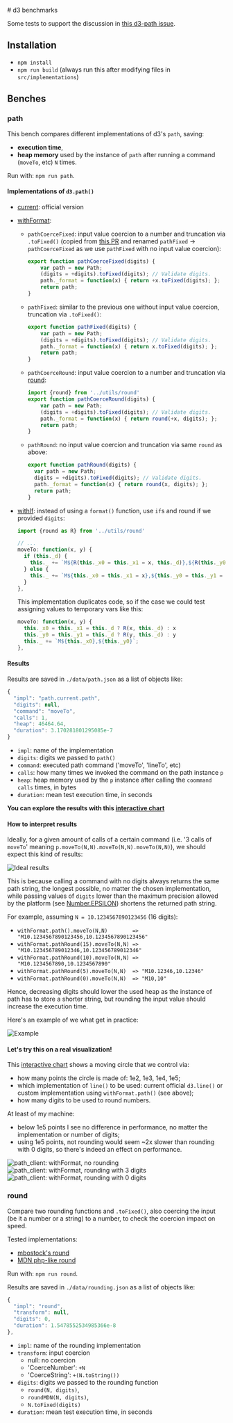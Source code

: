 # d3 benchmarks

Some tests to support the discussion in [this d3-path issue](https://github.com/d3/d3-path/issues/10).

## Installation

- `npm install`
- `npm run build` (always run this after modifying files in `src/implementations`)

## Benches

### path

This bench compares different implementations of d3's `path`, saving:
- **execution time**,
- **heap memory** used by the instance of `path` after running a command (`moveTo`, etc) `N` times.

Run with: `npm run path`.

#### Implementations of `d3.path()`

- [current](https://github.com/d3/d3-path/blob/master/src/path.js): official version
- [withFormat](https://github.com/mindrones/d3-benchmarks/blob/master/src/path/withFormat.js):

  - `pathCoerceFixed`: input value coercion to a number and truncation via `.toFixed()` (copied from [this PR](https://github.com/d3/d3-path/blob/fixed/src/path.js) and renamed `pathFixed` -> `pathCoerceFixed` as we use `pathFixed` with no input value coercion):

    ```js
    export function pathCoerceFixed(digits) {
        var path = new Path;
        (digits = +digits).toFixed(digits); // Validate digits.
        path._format = function(x) { return +x.toFixed(digits); };
        return path;
    }
    ```

  - `pathFixed`: similar to the previous one without input value coercion, truncation via `.toFixed()`:

    ```js
    export function pathFixed(digits) {
        var path = new Path;
        (digits = +digits).toFixed(digits); // Validate digits.
        path._format = function(x) { return x.toFixed(digits); };
        return path;
    }
    ```

  - `pathCoerceRound`: input value coercion to a number and truncation via [round](https://github.com/d3/d3-format/issues/32):

    ```js
    import {round} from '../utils/round'
    export function pathCoerceRound(digits) {
        var path = new Path;
        (digits = +digits).toFixed(digits); // Validate digits.
        path._format = function(x) { return round(+x, digits); };
        return path;
    }
    ```

  - `pathRound`: no input value coercion and truncation via same `round` as above:

    ```js
    export function pathRound(digits) {
      var path = new Path;
      digits = +digits).toFixed(digits); // Validate digits.
      path._format = function(x) { return round(x, digits); };
      return path;
    }
    ```

- [withIf](https://github.com/mindrones/d3-benchmarks/blob/master/src/path/withIf.js): instead of using a `format()` function, use `if`s and round if we provided `digits`:
  ```js
  import {round as R} from '../utils/round'

  // ...
  moveTo: function(x, y) {
    if (this._d) {
      this._ += `M${R(this._x0 = this._x1 = x, this._d)},${R(this._y0 = this._y1 = y, this._d)}`;
    } else {
      this._ += `M${this._x0 = this._x1 = x},${this._y0 = this._y1 = y}`;
    }
  },
  ```
  This implementation duplicates code, so if the case we could test assigning values to temporary vars like this:
  ```js
  moveTo: function(x, y) {
    this._x0 = this._x1 = this._d ? R(x, this._d) : x
    this._y0 = this._y1 = this._d ? R(y, this._d) : y
    this._ += `M${this._x0},${this._y0}`;
  },
  ```

#### Results

Results are saved in `./data/path.json` as a list of objects like:

```js
{
  "impl": "path.current.path",
  "digits": null,
  "command": "moveTo",
  "calls": 1,
  "heap": 46464.64,
  "duration": 3.170281801295085e-7
}
```

- `impl`: name of the implementation
- `digits`: digits we passed to `path()`
- `command`: executed path command ('moveTo', 'lineTo', etc)
- `calls`: how many times we invoked the command on the path instance `p`
- `heap`: heap memory used by the `p` instance after calling the `coommand` `calls` times, in bytes
- `duration`: mean test execution time, in seconds

**You can explore the results with this [interactive chart](https://mindrones.github.io/d3-benchmarks/path)**

#### How to interpret results

Ideally, for a given amount of calls of a certain command (i.e. '3 calls of `moveTo`' meaning `p.moveTo(N,N).moveTo(N,N).moveTo(N,N)`), we should expect this kind of results:

![Ideal results](./doc/images/path_bench_ideal_result.png)

This is because calling a command with no digits always returns the same path string, the longest possible, no matter the chosen implementation, while passing values of `digits` lower than the maximum precision allowed by the platform (see [Number.EPSILON](https://developer.mozilla.org/en-US/docs/Web/JavaScript/Reference/Global_Objects/Number/EPSILON)) shortens the returned path string.

For example, assuming `N = 10.1234567890123456` (16 digits):

- `withFormat.path().moveTo(N,N)        => "M10.1234567890123456,10.1234567890123456"`
- `withFormat.pathRound(15).moveTo(N,N) => "M10.123456789012346,10.123456789012346"`
- `withFormat.pathRound(10).moveTo(N,N) => "M10.1234567890,10.1234567890"`
- `withFormat.pathRound(5).moveTo(N,N)  => "M10.12346,10.12346"`
- `withFormat.pathRound(0).moveTo(N,N)  => "M10,10"`

Hence, decreasing digits should lower the used heap as the instance of path has to store a shorter string, but rounding the input value should increase the execution time.

Here's an example of we what get in practice:

![Example](./doc/images/path_bench_example.png)

#### Let's try this on a real visualization!

This [interactive chart](https://mindrones.github.io/d3-benchmarks/path_client) shows a moving circle that we control via:

- how many points the circle is made of: 1e2, 1e3, 1e4, 1e5;
- which implementation of `line()` to be used: current official `d3.line()` or custom implementation using `withFormat.path()` (see above);
- how many digits to be used to round numbers.

At least of my machine:
- below 1e5 points I see no difference in performance, no matter the implementation or number of digits;
- using 1e5 points, not rounding would seem ~2x slower than rounding with 0 digits, so there's indeed an effect on performance.

![path_client: withFormat, no rounding ](./doc/images/path_client_withFormat_null.png)
![path_client: withFormat, rounding with 3 digits](./doc/images/path_client_withFormat_3.png)
![path_client: withFormat, rounding with 0 digits](./doc/images/path_client_withFormat_0.png)


### round

Compare two rounding functions and `.toFixed()`, also coercing the input (be it a number or a string) to a number, to check the coercion impact on speed.

Tested implementations:

  - [mbostock's round](https://github.com/d3/d3-format/issues/32)
  - [MDN php-like round](https://developer.mozilla.org/en-US/docs/Web/JavaScript/Reference/Global_Objects/Math/round#PHP-Like_rounding_Method)

Run with: `npm run round`.

Results are saved in `./data/rounding.json` as a list of objects like:

```js
{
  "impl": "round",
  "transform": null,
  "digits": 0,
  "duration": 1.5478552534985366e-8
},
```

- `impl`: name of the rounding implementation
- `transform`: input coercion
  - null: no coercion
  - 'CoerceNumber': `+N`
  - 'CoerceString': `+(N.toString())`
- `digits`: digits we passed to the rounding function
  - `round(N, digits)`,
  - `roundMDN(N, digits)`,
  - `N.toFixed(digits)`
- `duration`: mean test execution time, in seconds
